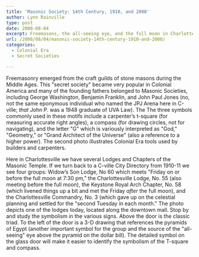 ```yaml
---
title: 'Masonic Society: 14th Century, 1910, and 2008'
author: Lynn Rainville
type: post
date: 2008-08-04
excerpt: Freemasons, the all-seeing eye, and the full moon in Charlottesville.
url: /2008/08/04/masonic-society-14th-century-1910-and-2008/
categories:
  - Colonial Era
  - Secret Societies

---
```

Freemasonry emerged from the craft guilds of stone masons during the Middle Ages. This "secret society" became very popular in Colonial America and many of the founding fathers belonged to Masonic Societies, including George Washington, Benjamin Franklin, and John Paul Jones (no, not the same eponymous individual who named the JPJ Arena here in C-ville; _that_ John P. was a 1948 graduate of UVA Law). The [](http://www.msana.com/historyfm.asp) The three symbols commonly used in these motifs include a carpenter&#8217;s t-square (for measuring accurate right angles), a compass (for drawing circles, not for navigating), and the letter "G" which is variously interpreted as "God," "Geometry," or "Grand Architect of the Universe" (also a reference to a higher power). The second photo illustrates Colonial Era tools used by builders and carpenters.

Here in Charlottesville we have several Lodges and Chapters of the Masonic Temple. If we turn back to a C-ville City Directory from 1910-11 we see four groups: Widow&#8217;s Son Lodge, No 60 which meets "Friday on or before the full moon at 7:30 pm," the Charlottesville Lodge, No. 55 (also meeting before the full moon), the Keystone Royal Arch Chapter, No. 58 (which livened things up a bit and met the Friday _after_ the full moon), [](http://www.locohistory.org/blog/albemarle/2008/08/04/masonic-society-14th-century-1910-and-2008/223/) and the Charlottesville Commandry, No. 3 (which gave up on the celestial planning and settled for the "second Tuesday in each month." The photo depicts one of the lodges today, located along the downtown mall. Stop by and study the symbolism in the various signs. Above the door is the classic triad. To the left of the door is a 3-D drawing that references the pyramids of Egypt (another important symbol for the group and the source of the "all-seeing" eye above the pyramid on the dollar bill). The detailed symbol on the glass door will make it easier to identify the symbolism of the T-square and compass.
